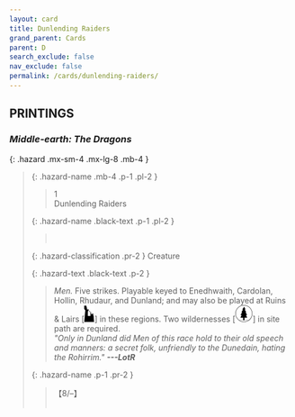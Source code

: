 ```yaml
---
layout: card
title: Dunlending Raiders
grand_parent: Cards
parent: D
search_exclude: false
nav_exclude: false
permalink: /cards/dunlending-raiders/
---
```


## PRINTINGS


### _Middle-earth: The Dragons_

{: .hazard .mx-sm-4 .mx-lg-8 .mb-4 }
> {: .hazard-name .mb-4 .p-1 .pl-2 }
> > <div class="hazard-mp">1</div>
> > <div class="card-name">Dunlending Raiders</div>
>
> {: .hazard-name .black-text .p-1 .pl-2 }
> > &nbsp;
>
> {: .hazard-classification .pr-2 }
> Creature
>
> {: .hazard-text .black-text .p-2 }
> > _Men._ Five strikes. Playable keyed to Enedhwaith, Cardolan, Hollin, Rhudaur, and Dunland; and may also be played at Ruins & Lairs \[![](/assets/images/ruinlair.svg)] in these regions. Two wildernesses \[![](/assets/images/wilderness.svg)] in site path are required. <br>_"Only in Dunland did Men of this race hold to their old speech and manners: a secret folk, unfriendly to the Dunedain, hating the Rohirrim."_ ***---&NoBreak;LotR*** 
>
> {: .hazard-name .p-1 .pr-2 }
> > <div class="card-shield">【8/&ndash;】</div>
> > <div class="card-corruption">&nbsp;</div>
